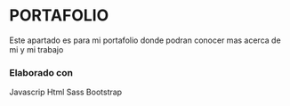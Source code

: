 # PORTAFOLIO
Este apartado es para mi portafolio donde podran conocer mas acerca de mi y mi trabajo
### Elaborado con 
Javascrip
Html
Sass
Bootstrap 

